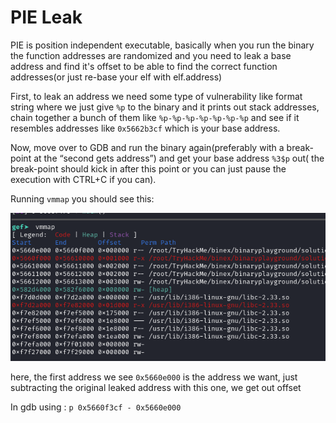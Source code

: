 # PIE Leak
PIE is position independent executable, basically when you run the binary the function addresses are randomized and you need to leak a base address and find it's offset to be able to find the correct function addresses(or just re-base your elf with elf.address)

First, to leak an address we need some type of vulnerability like format string where we just give `%p` to the binary and it prints out stack addresses, chain together a bunch of them like `%p-%p-%p-%p-%p-%p-%p` and see if it resembles addresses like `0x5662b3cf` which is your base address.

Now, move over to GDB and run the binary again(preferably with a break-point at the “second gets address”) and get your base address `%3$p` out( the break-point should kick in after this point or you can just pause the execution with CTRL+C if you can).

Running `vmmap` you should see this:

![](PIE%20Leak/1_image.png)

here, the first address we see `0x5660e000` is the address we want, just subtracting the original leaked address with this one, we get out offset

In gdb using : `p 0x5660f3cf - 0x5660e000`